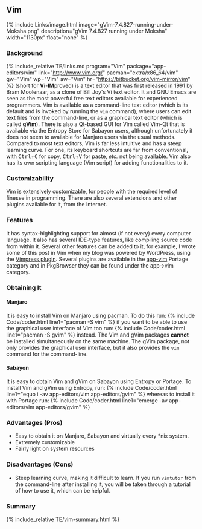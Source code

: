 ## Vim
{% include Links/image.html image="gVim-7.4.827-running-under-Moksha.png" description="gVim 7.4.827 running under Moksha" width="1130px" float="none" %}

### Background
{% include_relative TE/links.md program="Vim" package="app-editors/vim" link="http://www.vim.org/" pacman="extra/x86_64/vim" gw="Vim" wp="Vim" aw="Vim" hr="https://bitbucket.org/vim-mirror/vim" %} (short for **Vi**-<b>IM</b>proved) is a text editor that was first released in 1991 by Bram Moolenaar, as a clone of Bill Joy's Vi text editor. It and GNU Emacs are seen as the most powerful free text editors available for experienced programmers. Vim is available as a command-line text editor (which is its default and is invoked by running the `vim` command), where users can edit text files from the command-line, or as a graphical text editor (which is called **gVim**). There is also a Qt-based GUI for Vim called Vim-Qt that is available via the Entropy Store for Sabayon users, although unfortunately it does not seem to available for Manjaro users via the usual methods. Compared to most text editors, Vim is far less intuitive and has a steep learning curve. For one, its keyboard shortcuts are far from conventional, with <kbd>Ctrl</kbd>+<kbd>C</kbd> for copy, <kbd>Ctrl</kbd>+<kbd>V</kbd> for paste, *etc.* not being available. Vim also has its own scripting language (Vim script) for adding functionalities to it.

### Customizability
Vim is extensively customizable, for people with the required level of finesse in programming. There are also several extensions and other plugins available for it, from the Internet.

### Features
It has syntax-highlighting support for almost (if not every) every computer language. It also has several IDE-type features, like compiling source code from within it. Several other features can be added to it, for example, I wrote some of this post in Vim when my blog was powered by WordPress, using the [Vimpress plugin](https://github.com/PotHix/Vimpress). Several plugins are available in the [app-vim](http://gpo.zugaina.org/app-vim/) Portage category and in PkgBrowser they can be found under the app&rarr;vim category.

### Obtaining It
#### Manjaro
It is easy to install Vim on Manjaro using pacman. To do this run:
{% include Code/coder.html line1="pacman -S vim" %}
if you want to be able to use the graphical user interface of Vim too run:
{% include Code/coder.html line1="pacman -S gvim" %}
instead. The Vim and gVim packages **cannot** be installed simultaneously on the same machine. The gVim package, not only provides the graphical user interface, but it also provides the `vim` command for the command-line.

#### Sabayon
It is easy to obtain Vim and gVim on Sabayon using Entropy or Portage. To install Vim and gVim using Entropy, run:
{% include Code/coder.html line1="equo i -av app-editors/vim app-editors/gvim" %}
whereas to install it with Portage run:
{% include Code/coder.html line1="emerge -av app-editors/vim app-editors/gvim" %}

### Advantages (Pros)
* Easy to obtain it on Manjaro, Sabayon and virtually every &#42;nix system.
* Extremely customizable
* Fairly light on system resources

### Disadvantages (Cons)
* Steep learning curve, making it difficult to learn. If you run `vimtutor` from the command-line after installing it, you will be taken through a tutorial of how to use it, which can be helpful.

### Summary
{% include_relative TE/vim-summary.html %}
